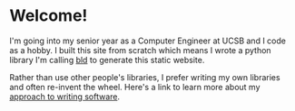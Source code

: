 # Welcome!

I'm going into my senior year as a Computer Engineer at UCSB and I code as a hobby. I built this site from scratch which means I wrote a python library I'm calling [bld](posts/bld.html) to generate this static website.

Rather than use other people's libraries, I prefer writing my own libraries and often re-invent the wheel. Here's a link to learn more about my [approach to writing software](posts/software.html).
